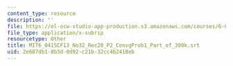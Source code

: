 ```yaml
---
content_type: resource
description: ''
file: https://ol-ocw-studio-app-production.s3.amazonaws.com/courses/6-041sc-probabilistic-systems-analysis-and-applied-probability-fall-2013/2e687db18b3d0d92c21b32cc4b2418eb_MIT6_041SCF13_No32_Rec20_P2_ConvgProb1_Part_ef_300k.srt
file_type: application/x-subrip
resourcetype: Other
title: MIT6_041SCF13_No32_Rec20_P2_ConvgProb1_Part_ef_300k.srt
uid: 2e687db1-8b3d-0d92-c21b-32cc4b2418eb
---
```

